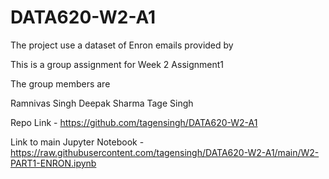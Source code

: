 # DATA620-W2-A1

The project use a dataset of Enron emails provided by 

This is a group assignment for Week 2 Assignment1

The group members are

Ramnivas Singh
Deepak Sharma
Tage Singh

Repo Link - https://github.com/tagensingh/DATA620-W2-A1

Link to main Jupyter Notebook - https://raw.githubusercontent.com/tagensingh/DATA620-W2-A1/main/W2-PART1-ENRON.ipynb


